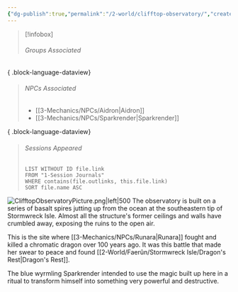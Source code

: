 ```yaml
---
{"dg-publish":true,"permalink":"/2-world/clifftop-observatory/","created":"2025-03-21T18:18:39.417-04:00","updated":"2025-03-22T11:03:29.442-04:00"}
---
```


>[!infobox]
>###### Groups Associated
> 
{ .block-language-dataview}
>###### NPCs Associated
  > - [[3-Mechanics/NPCs/Aidron\|Aidron]]
> - [[3-Mechanics/NPCs/Sparkrender\|Sparkrender]]
> 
{ .block-language-dataview}
> ###### Sessions Appeared
> ```dataview 
> LIST WITHOUT ID file.link  
> FROM "1-Session Journals"  
> WHERE contains(file.outlinks, this.file.link)  
> SORT file.name ASC

![ClifftopObservatoryPicture.png|left|500](/img/user/z_Assets/ClifftopObservatoryPicture.png)
The observatory is built on a series of basalt spires jutting up from the ocean at the southeastern tip of Stormwreck Isle. Almost all the structure's former ceilings and walls have crumbled away, exposing the ruins to the open air.

This is the site where [[3-Mechanics/NPCs/Runara\|Runara]] fought and killed a chromatic dragon over 100 years ago. It was this battle that made her swear to peace and found [[2-World/Faerûn/Stormwreck Isle/Dragon's Rest\|Dragon's Rest]].

The blue wyrmling Sparkrender intended to use the magic built up here in a ritual to transform himself into something very powerful and destructive.